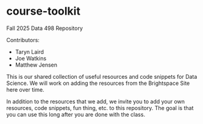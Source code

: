 # course-toolkit
Fall 2025 Data 498 Repository

Contributors:
- Taryn Laird
- Joe Watkins
- Matthew Jensen

This is our shared collection of useful resources and code snippets for Data Science. We will work on adding the resources from the Brightspace Site here over time.

In addition to the resources that we add, we invite you to add your own resources, code snippets, fun thing, etc. to this repository. The goal is that you can use this long after you are done with the class. 
